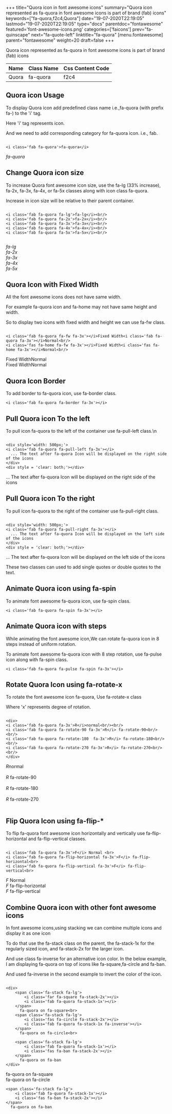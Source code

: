 +++
title="Quora icon in font awesome icons"
summary="Quora icon represented as fa-quora in font awesome icons is part of brand (fab) icons"
keywords=["fa-quora,f2c4,Quora"]
date="19-07-2020T22:19:05"
lastmod="19-07-2020T22:19:05"
type="docs"
parentdoc="fontawesome"
featured='font-awesome-icons.png'
categories=['faicons']
prev="fa-quinscape"
next="fa-quote-left"
linktitle="fa-quora"
[menu.fontawesome]
parent="fontawesome"
weight=20
draft=false
+++


Quora icon represented as fa-quora in font awesome icons is part of brand (fab) icons

<div class='table-responsive'><table class='table'><thead><tr><th>Name</th><th>Class Name</th><th>Css Content Code</th></tr></thead><tbody><tr><td>Quora</td><td>fa-quora</td><td>f2c4</td></tr></tbody></table></div>



## Quora icon Usage

To display Quora icon add predefined class name i.e.,fa-quora (with prefix fa-) to the 'i' tag.

Here 'i' tag represents icon.

And we need to add corresponding category for fa-quora icon. i.e., fab.


```

<i class='fab fa-quora'>fa-quora</i>
```

<i class='fab fa-quora'>fa-quora</i>




## Change Quora icon size
To increase Quora font awesome icon size, use the fa-lg (33% increase), fa-2x, fa-3x, fa-4x, or fa-5x classes along with icon class fa-quora.

Increase in icon size will be relative to their parent container. 

```

<i class='fab fa-quora fa-lg'>fa-lg</i><br/>
<i class='fab fa-quora fa-2x'>fa-2x</i><br/>
<i class='fab fa-quora fa-3x'>fa-3x</i><br/>
<i class='fab fa-quora fa-4x'>fa-4x</i><br/>
<i class='fab fa-quora fa-5x'>fa-5x</i><br/>
            
```

<i class='fab fa-quora fa-lg'>fa-lg</i><br/>
<i class='fab fa-quora fa-2x'>fa-2x</i><br/>
<i class='fab fa-quora fa-3x'>fa-3x</i><br/>
<i class='fab fa-quora fa-4x'>fa-4x</i><br/>
<i class='fab fa-quora fa-5x'>fa-5x</i><br/>
            



## Quora Icon with Fixed Width 

All the font awesome icons does not have same width.

For example fa-quora icon and fa-home may not have same height and width.

So to display two icons with fixed width and height we can use fa-fw class.


```

<i class='fab fa-quora fa-fw fa-3x'></i>Fixed Width<i class='fab fa-quora fa-3x'></i>Normal<br/>
<i class='fas fa-home fa-fw fa-3x'></i>Fixed Width<i class='fas fa-home fa-3x'></i>Normal<br/>
```

<i class='fab fa-quora fa-fw fa-3x'></i>Fixed Width<i class='fab fa-quora fa-3x'></i>Normal<br/>
<i class='fas fa-home fa-fw fa-3x'></i>Fixed Width<i class='fas fa-home fa-3x'></i>Normal<br/>



## Quora Icon Border 

To add border to fa-quora icon, use fa-border class.


```
<i class='fab fa-quora fa-border fa-3x'></i>

```
<i class='fab fa-quora fa-border fa-3x'></i>





## Pull Quora icon To the left

To pull icon fa-quora to the left of the container use fa-pull-left class.\n

```

<div style='width: 500px;'>
<i class='fab fa-quora fa-pull-left fa-3x'></i>
  ... The text after fa-quora Icon will be displayed on the right side of the icons
</div>
<div style = 'clear: both;'></div>
```

<div style='width: 500px;'>
<i class='fab fa-quora fa-pull-left fa-3x'></i>
  ... The text after fa-quora Icon will be displayed on the right side of the icons
</div>
<div style = 'clear: both;'></div>




## Pull Quora icon To the right
To pull icon fa-quora to the right of the container use fa-pull-right class.

```

<div style='width: 500px;'>
<i class='fab fa-quora fa-pull-right fa-3x'></i>
  ... The text after fa-quora Icon will be displayed on the left side of the icons
</div>
<div style = 'clear: both;'></div>
```

<div style='width: 500px;'>
<i class='fab fa-quora fa-pull-right fa-3x'></i>
  ... The text after fa-quora Icon will be displayed on the left side of the icons
</div>
<div style = 'clear: both;'></div>

These two classes can used to add single quotes or double quotes to the text.


## Animate Quora icon using fa-spin
To animate font awesome fa-quora icon, use fa-spin class.

```
<i class='fab fa-quora fa-spin fa-3x'></i>
```
<i class='fab fa-quora fa-spin fa-3x'></i>




## Animate Quora icon with steps
While animating the font awesome icon,We can rotate fa-quora icon in 8 steps instead of uniform rotation.

To animate font awesome fa-quora icon with 8 step rotation, use fa-pulse icon along with fa-spin class.


```
<i class='fab fa-quora fa-pulse fa-spin fa-3x'></i>

```
<i class='fab fa-quora fa-pulse fa-spin fa-3x'></i>





## Rotate Quora Icon using fa-rotate-x
To rotate the font awesome icon fa-quora, Use fa-rotate-x class

Where 'x' represents degree of rotation.


```

<div>
<i class='fab fa-quora fa-3x'>R</i>normal<br/><br/>
<i class='fab fa-quora fa-rotate-90 fa-3x'>R</i> fa-rotate-90<br/><br/> 
<i class='fab fa-quora fa-rotate-180  fa-3x'>R</i> fa-rotate-180<br/><br/> 
<i class='fab fa-quora fa-rotate-270 fa-3x'>R</i> fa-rotate-270<br/><br/>
</div>
```

<div>
<i class='fab fa-quora fa-3x'>R</i>normal<br/><br/>
<i class='fab fa-quora fa-rotate-90 fa-3x'>R</i> fa-rotate-90<br/><br/> 
<i class='fab fa-quora fa-rotate-180  fa-3x'>R</i> fa-rotate-180<br/><br/> 
<i class='fab fa-quora fa-rotate-270 fa-3x'>R</i> fa-rotate-270<br/><br/>
</div>




## Flip Quora Icon using fa-flip-*
To flip fa-quora font awesome icon horizontally and vertically use fa-flip-horizontal and fa-flip-vertical classes. 

```

<i class='fab fa-quora fa-3x'>F</i> Normal <br>
<i class='fab fa-quora fa-flip-horizontal fa-3x'>F</i> fa-flip-horizontal<br>
<i class='fab fa-quora fa-flip-vertical fa-3x'>F</i> fa-flip-vertical<br>
```

<i class='fab fa-quora fa-3x'>F</i> Normal <br>
<i class='fab fa-quora fa-flip-horizontal fa-3x'>F</i> fa-flip-horizontal<br>
<i class='fab fa-quora fa-flip-vertical fa-3x'>F</i> fa-flip-vertical<br>




## Combine Quora icon with other font awesome icons
In font awesome icons,using stacking we can combine multiple icons and display it as one icon 

To do that use the fa-stack class on the parent, the fa-stack-1x for the regularly sized icon, and fa-stack-2x for the larger icon.

And use class fa-inverse for an alternative icon color. 
In the below example, I am displaying fa-quora on top of icons like fa-square,fa-circle and fa-ban.

And used fa-inverse in the second example to invert the color of the icon.

```

<div>
    <span class='fa-stack fa-lg'>
        <i class='far fa-square fa-stack-2x'></i>
        <i class='fab fa-quora fa-stack-1x'></i>
    </span>
      fa-quora on fa-square<br>
    <span class='fa-stack fa-lg'>
        <i class='fas fa-circle fa-stack-2x'></i>
        <i class='fab fa-quora fa-stack-1x fa-inverse'></i>
    </span>
      fa-quora on fa-circle<br>

    <span class='fa-stack fa-lg'>
        <i class='fab fa-quora fa-stack-1x'></i>
        <i class='fas fa-ban fa-stack-2x'></i>
    </span>
      fa-quora on fa-ban
</div>
```

<div>
    <span class='fa-stack fa-lg'>
        <i class='far fa-square fa-stack-2x'></i>
        <i class='fab fa-quora fa-stack-1x'></i>
    </span>
      fa-quora on fa-square<br>
    <span class='fa-stack fa-lg'>
        <i class='fas fa-circle fa-stack-2x'></i>
        <i class='fab fa-quora fa-stack-1x fa-inverse'></i>
    </span>
      fa-quora on fa-circle<br>

    <span class='fa-stack fa-lg'>
        <i class='fab fa-quora fa-stack-1x'></i>
        <i class='fas fa-ban fa-stack-2x'></i>
    </span>
      fa-quora on fa-ban
</div>






